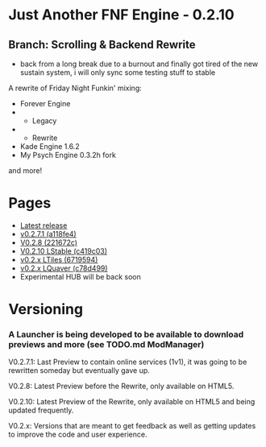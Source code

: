 # Just Another FNF Engine - 0.2.10

## Branch: Scrolling & Backend Rewrite
- back from a long break due to a burnout and finally got tired of the new sustain system, i will only sync some testing stuff to stable

A rewrite of Friday Night Funkin' mixing:
- Forever Engine
- - Legacy 
- - Rewrite
- Kade Engine 1.6.2 
- My Psych Engine 0.3.2h fork

and more!

# Pages

- [Latest release](https://funkin.sancopublic.com/)
- [v0.2.7.1 (a118fe4)](https://onlinefunky.pages.dev/)
- [V0.2.8 (221672c)](https://funkye.pages.dev/)
- [V0.2.10 LStable (c419c03)](https://hxstest.funkye.pages.dev/)
- [v0.2.x LTiles (6719594)](https://tiless.funkye.pages.dev/)
- [v0.2.x LQuaver (c78d499)](https://quaverr.funkye.pages.dev/)
- Experimental HUB will be back soon

# Versioning

### A Launcher is being developed to be available to download previews and more (see TODO.md ModManager)

V0.2.7.1: Last Preview to contain online services (1v1), it was going to be rewritten someday but eventually gave up.

V0.2.8: Latest Preview before the Rewrite, only available on HTML5.

V0.2.10: Latest Preview of the Rewrite, only available on HTML5 and being updated frequently.

V0.2.x: Versions that are meant to get feedback as well as getting updates to improve the code and user experience.